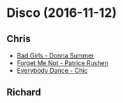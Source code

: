 # Disco (2016-11-12)
## Chris
- [Bad Girls - Donna Summer]()
- [Forget Me Not - Patrice Rushen]()
- [Everybody Dance - Chic]()

## Richard
